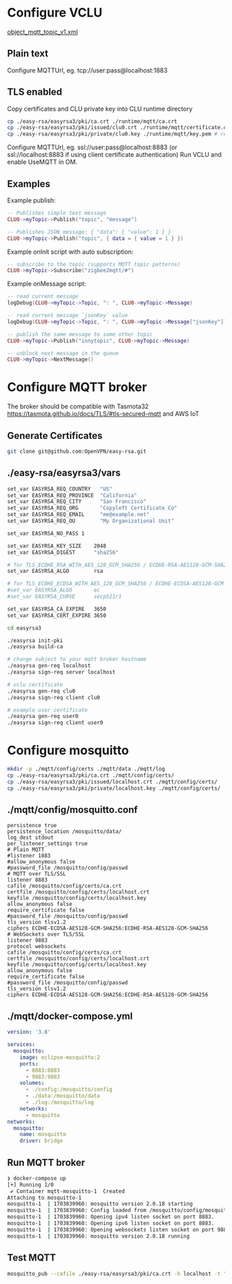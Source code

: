 # Configure VCLU

[object_mqtt_topic_v1.xml](runtime%2Fdevice-interfaces%2Fobject_mqtt_topic_v1.xml)

## Plain text

Configure MQTTUrl, eg. tcp://user:pass@localhost:1883

## TLS enabled

Copy certificates and CLU private key into CLU runtime directory

```bash
cp ./easy-rsa/easyrsa3/pki/ca.crt ./runtime/mqtt/ca.crt
cp ./easy-rsa/easyrsa3/pki/issued/clu0.crt ./runtime/mqtt/certificate.crt # required only if using client certificate authentication
cp ./easy-rsa/easyrsa3/pki/private/clu0.key ./runtime/mqtt/key.pem # required only if using client certificate authentication
```

Configure MQTTUrl, eg. ssl://user:pass@localhost:8883 (or ssl://localhost:8883 if using client certificate authentication)
Run VCLU and enable UseMQTT in OM.

## Examples

Example publish:

```lua
-- Publishes simple text message
CLU0->myTopic->Publish("topic", "message")

-- Publishes JSON message: { "data": { "value": 1 } }
CLU0->myTopic->Publish("topic", { data = { value = 1 } })
```

Example onInit script with auto subscription:

```lua
-- subscribe to the topic (supports MQTT topic patterns)
CLU0->myTopic->Subscribe("zigbee2mqtt/#")
```

Example onMessage script:

```lua
-- read current message
logDebug(CLU0->myTopic->Topic, ": ", CLU0->myTopic->Message)

-- read current message `jsonKey` value
logDebug(CLU0->myTopic->Topic, ": ", CLU0->myTopic->Message["jsonKey"])

-- publish the same message to some other topic
CLU0->myTopic->Publish("innytopic", CLU0->myTopic->Message)

-- unblock next message in the queue
CLU0->myTopic->NextMessage()
```

# Configure MQTT broker

The broker should be compatible with Tasmota32 https://tasmota.github.io/docs/TLS/#tls-secured-mqtt and AWS IoT

## Generate Certificates

```bash
git clone git@github.com:OpenVPN/easy-rsa.git
```

## ./easy-rsa/easyrsa3/vars

```bash
set_var EASYRSA_REQ_COUNTRY   "US"
set_var EASYRSA_REQ_PROVINCE  "California"
set_var EASYRSA_REQ_CITY      "San Francisco"
set_var EASYRSA_REQ_ORG       "Copyleft Certificate Co"
set_var EASYRSA_REQ_EMAIL     "me@example.net"
set_var EASYRSA_REQ_OU        "My Organizational Unit"

set_var EASYRSA_NO_PASS	1

set_var EASYRSA_KEY_SIZE	2048
set_var EASYRSA_DIGEST		"sha256"

# for TLS_ECDHE_RSA_WITH_AES_128_GCM_SHA256 / ECDHE-RSA-AES128-GCM-SHA256
set_var EASYRSA_ALGO		rsa

# for TLS_ECDHE_ECDSA_WITH_AES_128_GCM_SHA256 / ECDHE-ECDSA-AES128-GCM-SHA256
#set_var EASYRSA_ALGO		ec
#set_var EASYRSA_CURVE		secp521r1

set_var EASYRSA_CA_EXPIRE	3650
set_var EASYRSA_CERT_EXPIRE	3650
```

```bash
cd easyrsa3

./easyrsa init-pki
./easyrsa build-ca

# change subject to your mqtt broker hostname
./easyrsa gen-req localhost
./easyrsa sign-req server localhost

# vclu certificate 
./easyrsa gen-req clu0
./easyrsa sign-req client clu0

# example user certificate
./easyrsa gen-req user0
./easyrsa sign-req client user0
```

# Configure mosquitto

```bash
mkdir -p ./mqtt/config/certs ./mqtt/data ./mqtt/log
cp ./easy-rsa/easyrsa3/pki/ca.crt ./mqtt/config/certs/
cp ./easy-rsa/easyrsa3/pki/issued/localhost.crt ./mqtt/config/certs/
cp ./easy-rsa/easyrsa3/pki/private/localhost.key ./mqtt/config/certs/
```

## ./mqtt/config/mosquitto.conf

```properties
persistence true
persistence_location /mosquitto/data/
log_dest stdout
per_listener_settings true
# Plain MQTT
#listener 1883
#allow_anonymous false
#password_file /mosquitto/config/passwd
# MQTT over TLS/SSL
listener 8883
cafile /mosquitto/config/certs/ca.crt
certfile /mosquitto/config/certs/localhost.crt
keyfile /mosquitto/config/certs/localhost.key
allow_anonymous false
require_certificate false
#password_file /mosquitto/config/passwd
tls_version tlsv1.2
ciphers ECDHE-ECDSA-AES128-GCM-SHA256:ECDHE-RSA-AES128-GCM-SHA256
# WebSockets over TLS/SSL
listener 9883
protocol websockets
cafile /mosquitto/config/certs/ca.crt
certfile /mosquitto/config/certs/localhost.crt
keyfile /mosquitto/config/certs/localhost.key
allow_anonymous false
require_certificate false
#password_file /mosquitto/config/passwd
tls_version tlsv1.2
ciphers ECDHE-ECDSA-AES128-GCM-SHA256:ECDHE-RSA-AES128-GCM-SHA256
```

## ./mqtt/docker-compose.yml

```yaml
version: '3.8'

services:
  mosquitto:
    image: eclipse-mosquitto:2
    ports:
      - 8883:8883
      - 9883:9883
    volumes:
      - ./config:/mosquitto/config
      - ./data:/mosquitto/data
      - ./log:/mosquitto/log
    networks:
      - mosquitto
networks:
  mosquitto:
    name: mosquitto
    driver: bridge
```

## Run MQTT broker

```bash
❯ docker-compose up
[+] Running 1/0
 ✔ Container mqtt-mosquitto-1  Created                                                              0.0s 
Attaching to mosquitto-1
mosquitto-1  | 1703839960: mosquitto version 2.0.18 starting
mosquitto-1  | 1703839960: Config loaded from /mosquitto/config/mosquitto.conf.
mosquitto-1  | 1703839960: Opening ipv4 listen socket on port 8883.
mosquitto-1  | 1703839960: Opening ipv6 listen socket on port 8883.
mosquitto-1  | 1703839960: Opening websockets listen socket on port 9883.
mosquitto-1  | 1703839960: mosquitto version 2.0.18 running
```

## Test MQTT

```bash
mosquitto_pub --cafile ./easy-rsa/easyrsa3/pki/ca.crt -h localhost -t "topic" -m "test_message" -p 8883 -d --cert ./easy-rsa/easyrsa3/pki/issued/user0.crt --key ./easy-rsa/easyrsa3/pki/private/user0.key
```
